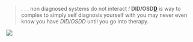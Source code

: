 > .  . . non diagnosed systems do not interact *!* **DID/OSD[D](https://did-research.org/)** is way to complex to simply self diagnosis yourself with you may never even know you have *DID/OSDD* until you go into therapy.


 ![](https://64.media.tumblr.com/b847b6b198dfe04517533363c842b6af/eccd2e057b1ed36d-69/s400x600/8a162fa6539b6ccb30e31b9bb6a8ae9d3375d2bb.gifv)
 
